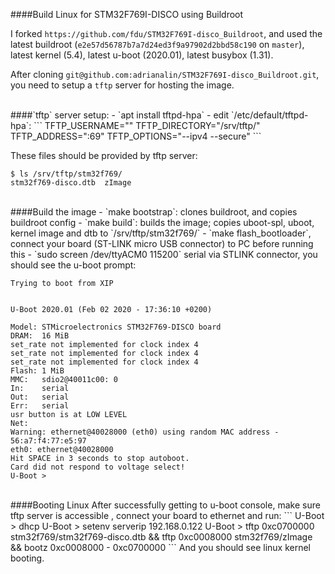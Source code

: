 ####Build Linux for STM32F769I-DISCO using Buildroot

I forked `https://github.com/fdu/STM32F769I-disco_Buildroot`, and used the latest buildroot (`e2e57d56787b7a7d24ed3f9a97902d2bbd58c190` on `master`), latest kernel (5.4), latest u-boot (2020.01), latest busybox (1.31).

After cloning `git@github.com:adrianalin/STM32F769I-disco_Buildroot.git`, you need to setup a `tftp` server for hosting the image.

<br>
####`tftp` server setup:
- `apt install tftpd-hpa`
- edit `/etc/default/tftpd-hpa`:
```
TFTP_USERNAME="<username>"
TFTP_DIRECTORY="/srv/tftp/"
TFTP_ADDRESS=":69"
TFTP_OPTIONS="--ipv4 --secure"
```

These files should be provided by tftp server:
```
$ ls /srv/tftp/stm32f769/
stm32f769-disco.dtb  zImage
```

<br>
####Build the image
- `make bootstrap`: clones buildroot, and copies buildroot config
- `make build`: builds the image; copies uboot-spl, uboot, kernel image and dtb to `/srv/tftp/stm32f769/`
- `make flash_bootloader`, connect your board (ST-LINK micro USB connector) to PC before running this
- `sudo screen /dev/ttyACM0 115200` serial via STLINK connector, you should see the u-boot prompt:

```
Trying to boot from XIP


U-Boot 2020.01 (Feb 02 2020 - 17:36:10 +0200)

Model: STMicroelectronics STM32F769-DISCO board
DRAM:  16 MiB
set_rate not implemented for clock index 4
set_rate not implemented for clock index 4
set_rate not implemented for clock index 4
Flash: 1 MiB
MMC:   sdio2@40011c00: 0
In:    serial
Out:   serial
Err:   serial
usr button is at LOW LEVEL
Net:
Warning: ethernet@40028000 (eth0) using random MAC address - 56:a7:f4:77:e5:97
eth0: ethernet@40028000
Hit SPACE in 3 seconds to stop autoboot.
Card did not respond to voltage select!
U-Boot >
```

<br>
####Booting Linux
After successfully getting to u-boot console, make sure tftp server is accessible , connect your board to ethernet and run:
```
U-Boot > dhcp
U-Boot > setenv serverip 192.168.0.122
U-Boot > tftp 0xc0700000 stm32f769/stm32f769-disco.dtb && tftp 0xc0008000 stm32f769/zImage && bootz 0xc0008000 - 0xc0700000
```
And you should see linux kernel booting.